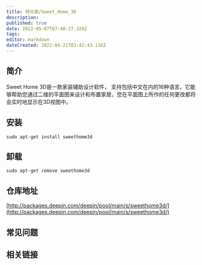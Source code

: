 ```yaml
---
title: 待分类/Sweet_Home_3D
description: 
published: true
date: 2022-05-07T07:48:27.320Z
tags: 
editor: markdown
dateCreated: 2022-04-21T03:42:43.116Z
---
```


## 简介

Sweet Home 3D是一款家装辅助设计软件， 支持包括中文在内的16种语言。它能够帮助您通过二维的平面图来设计和布置家居，您在平面图上所作的任何更改都将会实时地显示在3D视图中。

## 安装

`sudo apt-get install sweethome3d`

## 卸载

`sudo apt-get remove sweethome3d`

## 仓库地址

[http://packages.deepin.com/deepin/pool/main/s/sweethome3d/](http://packages.deepin.com/deepin/pool/main/s/sweethome3d/)


## 常见问题


## 相关链接